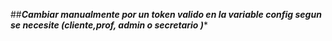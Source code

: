 ##***Cambiar manualmente por un token valido  en la variable config segun se necesite (cliente,prof, admin o secretario )****